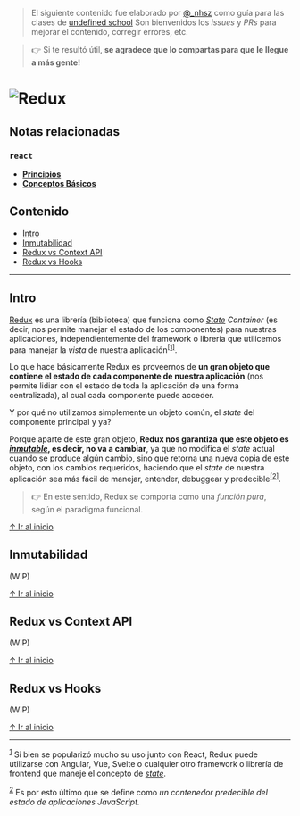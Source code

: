 > El siguiente contenido fue elaborado por [@_nhsz](https://twitter.com/_nhsz) como guía para las clases de [undefined school](https://twitter.com/undefinedSchool)
> Son bienvenidos los _issues_ y _PRs_ para mejorar el contenido, corregir errores, etc. 

> 👉 Si te resultó útil, **se agradece que lo compartas para que le llegue a más gente!**

# ![Redux](https://i.imgur.com/3Y4n7hz.png)

## Notas relacionadas

### `react`

- [**Principios**](https://github.com/undefinedschool/notes-react-principles/)
- [**Conceptos Básicos**](https://github.com/undefinedschool/notes-react-basics)

## Contenido

- [Intro](https://github.com/undefinedschool/redux#intro)
- [Inmutabilidad]()
- [Redux vs Context API]()
- [Redux vs Hooks]()

---

## Intro

[Redux](https://redux.js.org/) es una librería (biblioteca) que funciona como [_State_](https://github.com/undefinedschool/notes-react-basics#state) _Container_ (es decir, nos permite manejar el estado de los componentes) para nuestras aplicaciones, independientemente del framework o librería que utilicemos para manejar la _vista_ de nuestra aplicación<sup id="cite_ref-1"><a href="#cite_note-1">[1]</a></sup>.

Lo que hace básicamente Redux es proveernos de **un gran objeto que contiene el estado de cada componente de nuestra aplicación** (nos permite lidiar con el estado de toda la aplicación de una forma centralizada), al cual cada componente puede acceder.

Y por qué no utilizamos simplemente un objeto común, el _state_ del componente principal y ya?

Porque aparte de este gran objeto, **Redux nos garantiza que este objeto es [_inmutable_](), es decir, no va a cambiar**, ya que no modifica el _state_ actual cuando se produce algún cambio, sino que retorna una nueva copia de este objeto, con los cambios requeridos, haciendo que el _state_ de nuestra aplicación sea más fácil de manejar, entender, debuggear y predecible<sup id="cite_ref-2"><a href="#cite_note-2">[2]</a></sup>. 

> 👉 En este sentido, Redux se comporta como una _función pura_, según el paradigma funcional.

[↑ Ir al inicio](https://github.com/undefinedschool/redux#contenido)

## Inmutabilidad

(WIP)

[↑ Ir al inicio](https://github.com/undefinedschool/redux#contenido)

## Redux vs Context API

(WIP)

[↑ Ir al inicio](https://github.com/undefinedschool/redux#contenido)

## Redux vs Hooks

(WIP)

[↑ Ir al inicio](https://github.com/undefinedschool/redux#contenido)

---

<sup id="cite_note-1"><a href="#cite_ref-1">1</a></sup> Si bien se popularizó mucho su uso junto con React, Redux puede utilizarse con Angular, Vue, Svelte o cualquier otro framework o librería de frontend que maneje el concepto de [_state_](https://github.com/undefinedschool/notes-react-basics#state).

<sup id="cite_note-2"><a href="#cite_ref-2">2</a></sup> Es por esto último que se define como _un contenedor predecible del estado de aplicaciones JavaScript._
